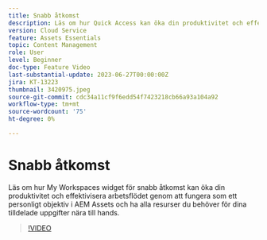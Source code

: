 ```yaml
---
title: Snabb åtkomst
description: Läs om hur Quick Access kan öka din produktivitet och effektivisera arbetsflödet genom att fungera som ett personligt objektiv i AEM Assets och ha alla resurser du behöver för dina arbetsuppgifter nära till hands.
version: Cloud Service
feature: Assets Essentials
topic: Content Management
role: User
level: Beginner
doc-type: Feature Video
last-substantial-update: 2023-06-27T00:00:00Z
jira: KT-13223
thumbnail: 3420975.jpeg
source-git-commit: cdc34a11cf9f6edd54f7423218cb66a93a104a92
workflow-type: tm+mt
source-wordcount: '75'
ht-degree: 0%

---
```



# Snabb åtkomst

Läs om hur My Workspaces widget för snabb åtkomst kan öka din produktivitet och effektivisera arbetsflödet genom att fungera som ett personligt objektiv i AEM Assets och ha alla resurser du behöver för dina tilldelade uppgifter nära till hands.

>[!VIDEO](https://video.tv.adobe.com/v/3420975/?learn=on)

